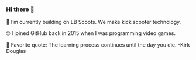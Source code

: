 ### Hi there 👋

🔭 I’m currently building on LB Scoots. We make kick scooter technology.

🤓 I joined GitHub back in 2015 when I was programming video games.

🌱 Favorite quote: The learning process continues until the day you die. -Kirk Douglas
